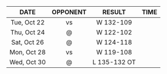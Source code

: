 |    DATE     |          OPPONENT          |    RESULT    |  TIME  |
|:-----------:|:--------------------------:|:------------:|:------:|
| Tue, Oct 22 |     vs [](/r/nyknicks)     |  W 132-109   |        |
| Thu, Oct 24 | @ [](/r/washingtonwizards) |  W 122-102   |        |
| Sat, Oct 26 |  @ [](/r/detroitpistons)   |  W 124-118   |        |
| Mon, Oct 28 |     vs [](/r/mkebucks)     |  W 119-108   |        |
| Wed, Oct 30 |      @ [](/r/pacers)       | L 135-132 OT |        |